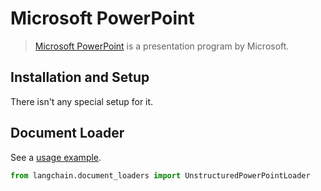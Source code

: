 # Microsoft PowerPoint

>[Microsoft PowerPoint](https://en.wikipedia.org/wiki/Microsoft_PowerPoint) is a presentation program by Microsoft.

## Installation and Setup

There isn't any special setup for it.

## Document Loader

See a [usage example](../modules/indexes/document_loaders/examples/microsoft_powerpoint.ipynb).


```python
from langchain.document_loaders import UnstructuredPowerPointLoader
```
